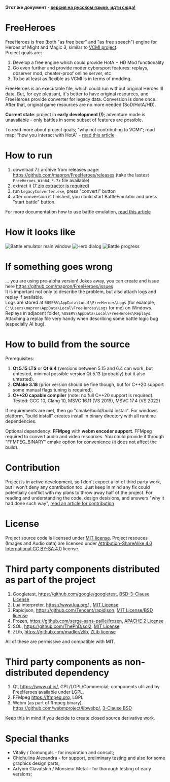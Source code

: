 **Этот же документ - [версия на русском языке, идти сюда!](README_RU.md)**

# FreeHeroes
FreeHeroes is free (both "as free beer" and "as free speech") engine for Heroes of Might and Magic 3, similar to [VCMI project](https://vcmi.eu).  
Project goals are:  
1. Develop a free engine which could provide HotA + HD Mod functionality
2. Go even further and provide moder cybersport features: replays, observer mod, cheater-proof online server, etc
3. To be at least as flexible as VCMI is in terms of modding.

FreeHeroes is an executable file, which could run without original Heroes III data. But, for eye pleasant, it's better to have original resources, and FreeHeroes provide converter for legacy data. Conversion is done once. After that, original game resources are no more needed (SoD/HotA/HD).

**Current state**: project in **early development (!)**; adventure mode is unavailable - only battles in some subset of features are possible.

To read more about project goals; "why not contributing to VCMI"; road map; "how you interact with HotA" - [read this article](docs/en/ProjectGoals.md)

# How to run
1. download 7z archive from releases page: https://github.com/mapron/FreeHeroes/releases (take the lastest `FreeHeroes_Win64_*.7z` file available)
2. extract it ([7 zip extractor is required](https://www.7-zip.org/))
3. run `LegacyConverter.exe`, press "convert!" button
4. after conversion is finished, you could start BattleEmulator and press "start battle" button.  

For more documentation how to use battle emulation, [read this article](docs/en/BattleEmulator.md)

# How it looks like
![Battle emulator main window](docs/en/images/battle_emulator.png "Battle emulator main window")
![Hero dialog](docs/en/images/hero_dialog.png "Hero dialog")
![Battle progress](docs/en/images/battle_widget.png "Battle in progress")

# If something goes wrong
... you are using pre-alpha version! Jokes away, you can create and issue here https://github.com/mapron/FreeHeroes/issues  
It is important not only to describe the problem, but also attach logs and replay if available.  
Logs are stored at `%USER%\AppData\Local\FreeHeroes\Logs`  (for example, `C:\Users\mapron\AppData\Local\FreeHeroes\Logs` for me) on Windows.  
Replays in adjacent folder, `%USER%\AppData\Local\FreeHeroes\Replays`.  
Attaching a replay file very handy when describing some battle logic bug (especially AI bug).  

# How to build from the source
Prerequisites:
1. **Qt 5.15 LTS** or **Qt 6.4** (versions between 5.15 and 6.4 can work, but untested, minimal possible version Qt 5.13 (probably) but it also untested).
2. **CMake 3.18**  (prior version should be fine though, but for C++20 support some manual flags tuning is required).
3. **C++20 capable compiler** (note: no full C++20 support is required). Tested: GCC 10, Clang 10, MSVC 16.11 (VS 2019), MSVC 17.4 (VS 2022)

If requirements are met, then go "cmake/build/build install". For windows platform, "build install" creates install in binary directory with all runtime dependencies.

Optional dependency: **FFMpeg** with **webm encoder support**. FFMpeg required to convert audio and video resources. You could provide it through "FFMPEG_BINARY" cmake option for convenience (it does not affect the build).

# Contribution
Project is in active development, so I don't expect a lot of third party work, but I won't deny any contribution too. Just keep in mind any fix could potentially conflict with my plans to throw away half of the project. For reading and understanding the code, design desisions, and answers "why it had done such way", [read an article for contribution](docs/en/Contribute.md)

# License
Project source code is licensed under [MIT license](LICENSE).
Project resouces (Images and Audio data) are licensed under [Attribution-ShareAlike 4.0 International CC BY-SA 4.0](https://creativecommons.org/licenses/by-sa/4.0/) license.

# Third party components distributed as part of the project
1. Googletest, https://github.com/google/googletest, [ BSD-3-Clause License ](https://github.com/google/googletest/blob/master/LICENSE)
2. Lua interpreter, https://www.lua.org/ , [MIT License](https://www.lua.org/license.html)
3. Rapidjson, https://github.com/Tencent/rapidjson, [MIT License/BSD license](https://github.com/Tencent/rapidjson/blob/master/license.txt)
4. Frozen, https://github.com/serge-sans-paille/frozen, [APACHE 2 License](https://github.com/serge-sans-paille/frozen/blob/master/LICENSE)
5. SOL, https://github.com/ThePhD/sol2, [MIT License](https://github.com/ThePhD/sol2/blob/develop/LICENSE.txt)
6. ZLib, https://github.com/madler/zlib, [ZLib license](https://opensource.org/licenses/Zlib)  

All of these are permissive and compatible with MIT.

# Third party components as non-distributed dependency
1. Qt, https://www.qt.io/, GPL/LGPL/Commercial; components utilized by FreeHeroes available under LGPL.
2. FFMpeg https://ffmpeg.org, LGPL
3. Webm (as part of ffmpeg binary), https://github.com/webmproject/libwebp/, [3-Clause BSD](https://github.com/webmproject/libwebp/blob/master/COPYING)

Keep this in mind if you decide to create closed source derivative work.

# Special thanks
- Vitaliy / Gomunguls - for inspiration and consult;
- Chichulina Alexandra - for support, preliminary testing and also for some graphics design parts;
- Artyom Glavatskih / Monsieur Metal - for thorough testing of early versions;
